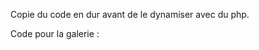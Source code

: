 Copie du code en dur avant de le dynamiser avec du php.

Code pour la galerie :
<!-- <div class="galerie-images">

                    <div>
                        <img src="https://images.pushsquare.com/screenshots/60839/large.jpg" alt="Imgage d'une montée des eaux dans une grande ville">
                    </div>
                    <div>
                        <img src="https://www.pssurf.com/_gfx/screenshots/max/2100_PREVIEW_SCREENSHOT2_426879.jpg" alt="Image d'un combat au corps à corps">
                    </div>
                    <div>
                        <img src="https://images.pushsquare.com/screenshots/60835/large.jpg" alt="Image d'une balade à cheval à trvers le campus">
                    </div>
                    <div>
                        <img src="https://www.pssurf.com/_gfx/screenshots/max/2100_PREVIEW_SCREENSHOT1_426879.jpg" alt="Image d'une créature hideuse">
                    </div>
                    <div>
                        <img src="https://images.squarespace-cdn.com/content/v1/5017c2ace4b01a67d6bdc30c/1513722232634-U0OL7P30SMGCJLZ13O91/The+Last+of+Us%E2%84%A2+Remastered_20171213203608.jpg?format=2500w"
                        alt="Image d'Elie faisant un tour de manège">
                    </div>
                    <div>
                        <img src="https://bandofgeeks.fr/wp-content/uploads/2015/05/The-Last-of-Us-left-behind.jpg" 
                        alt="Image des filles assises après un moment difficile">
                    </div>
                </div> -->